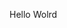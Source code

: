 Hello Wolrd












































































































































































































































































































































































































































































































































































































































































































































































































































































































































































































































































































































































































































































































































































































































































































































































































































































































































































































































































































































































































































































































































































































































































































































































































































































































































































































































































































































































































































































































































































































































































































































































































































































































































































































































































































































































































































































































































































































































































































































































































































